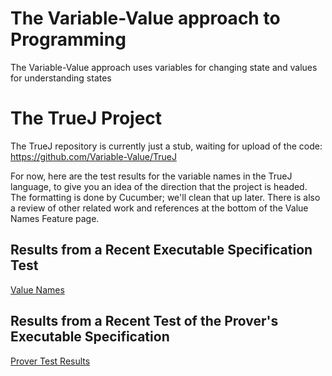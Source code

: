 # The Variable-Value approach to Programming
The Variable-Value approach uses variables for changing state and values for understanding states

# The TrueJ Project

The TrueJ repository is currently just a stub, waiting for upload of the code:
<https://github.com/Variable-Value/TrueJ>

For now, here are the test results for the variable names in the TrueJ language, to give you an idea of the direction that the 
project is headed. The formatting is done by Cucumber; we'll clean that up later. There is also a review of other related work and references at the bottom of the Value Names Feature page.

## Results from a Recent Executable Specification Test
[Value Names](https://variable-value.github.io/ValueName/)

## Results from a Recent Test of the Prover's Executable Specification
[Prover Test Results](https://variable-value.github.io/target/)
